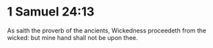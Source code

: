 # 1 Samuel 24:13

As saith the proverb of the ancients, Wickedness proceedeth from the wicked: but mine hand shall not be upon thee.